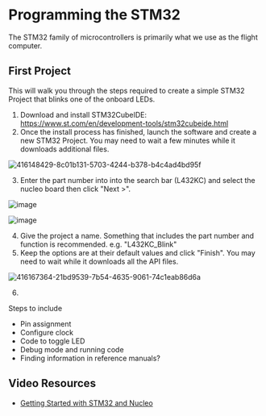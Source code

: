 # Programming the STM32
The STM32 family of microcontrollers is primarily what we use as the flight computer. 

## First Project 
This will walk you through the steps required to create a simple STM32 Project that blinks one of the onboard LEDs. 
1. Download and install STM32CubeIDE: https://www.st.com/en/development-tools/stm32cubeide.html
2. Once the install process has finished, launch the software and create a new STM32 Project. You may need to wait a few minutes while it downloads additional files.

![416148429-8c01b131-5703-4244-b378-b4c4ad4bd95f](https://github.com/user-attachments/assets/c74385df-d6e5-4fb9-97da-23ff34e397a1)

3. Enter the part number into into the search bar (L432KC) and select the nucleo board then click "Next >".

![image](https://github.com/user-attachments/assets/9a8dc436-9441-4a8a-b14f-9fb5a5db6107)

![image](https://github.com/user-attachments/assets/ba0da2a9-aec2-4de3-8cde-e519f5ae7eea)

4. Give the project a name. Something that includes the part number and function is recommended. e.g. "L432KC_Blink"
5. Keep the options are at their default values and click "Finish". You may need to wait while it downloads all the API files. 

![416167364-21bd9539-7b54-4635-9061-74c1eab86d6a](https://github.com/user-attachments/assets/1c9704e3-4274-421e-9ce5-6a1d422aaa3f)

6.

Steps to include
- Pin assignment 
- Configure clock 
- Code to toggle LED
- Debug mode and running code
- Finding information in reference manuals?  

## Video Resources
- [Getting Started with STM32 and Nucleo](https://youtube.com/playlist?list=PLEBQazB0HUyRYuzfi4clXsKUSgorErmBv&si=6eI9FrAluDvCqMZy)
